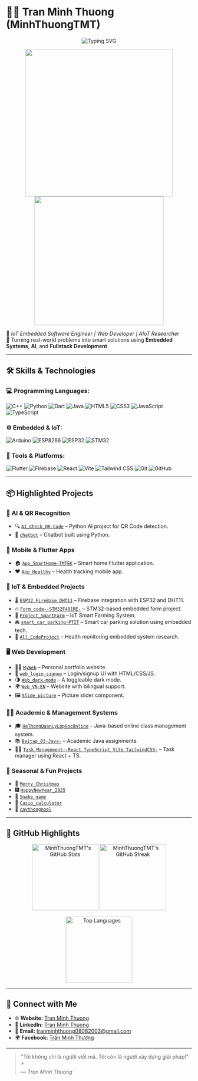 # 👨‍💻 Tran Minh Thuong (MinhThuongTMT)  

<p align="center">
  <img src="https://readme-typing-svg.herokuapp.com?font=Fira+Code&size=28&duration=3000&pause=1000&color=00BFFF&center=true&vCenter=true&width=435&lines=Welcome+to+my+GitHub!" alt="Typing SVG" />
</p>

<p align="center">
  <img src="https://cdn.dribbble.com/users/1162077/screenshots/3848914/programmer.gif" width="400"/>
  <img src="https://i.pinimg.com/originals/31/6a/6a/316a6a5e4d132f021ab764144537b06c.gif" width="350"/>
</p>

🚀 *IoT Embedded Software Engineer | Web Developer | AIoT Researcher*  
🎯 Turning real-world problems into smart solutions using **Embedded Systems**, **AI**, and **Fullstack Development**

---

## 🛠 Skills & Technologies

### 💻 Programming Languages:
![C++](https://img.shields.io/badge/-C++-00599C?logo=cplusplus&logoColor=white&style=flat)
![Python](https://img.shields.io/badge/-Python-3776AB?logo=python&logoColor=white&style=flat)
![Dart](https://img.shields.io/badge/-Dart-0175C2?logo=dart&logoColor=white&style=flat)
![Java](https://img.shields.io/badge/-Java-007396?logo=java&logoColor=white&style=flat)
![HTML5](https://img.shields.io/badge/-HTML-E34F26?logo=html5&logoColor=white&style=flat)
![CSS3](https://img.shields.io/badge/-CSS-1572B6?logo=css3&logoColor=white&style=flat)
![JavaScript](https://img.shields.io/badge/-JavaScript-F7DF1E?logo=javascript&logoColor=black&style=flat)
![TypeScript](https://img.shields.io/badge/-TypeScript-3178C6?logo=typescript&logoColor=white&style=flat)

### ⚙️ Embedded & IoT:
![Arduino](https://img.shields.io/badge/-Arduino-00979D?logo=arduino&logoColor=white&style=flat)
![ESP8266](https://img.shields.io/badge/-ESP8266-006FBA?style=flat)
![ESP32](https://img.shields.io/badge/-ESP32-003B57?style=flat)
![STM32](https://img.shields.io/badge/-STM32-03234B?style=flat&logo=stmicroelectronics&logoColor=white)

### 🧰 Tools & Platforms:
![Flutter](https://img.shields.io/badge/-Flutter-02569B?logo=flutter&logoColor=white&style=flat)
![Firebase](https://img.shields.io/badge/-Firebase-FFCA28?logo=firebase&logoColor=black&style=flat)
![React](https://img.shields.io/badge/-React-61DAFB?logo=react&logoColor=black&style=flat)
![Vite](https://img.shields.io/badge/-Vite-646CFF?logo=vite&logoColor=white&style=flat)
![Tailwind CSS](https://img.shields.io/badge/-TailwindCSS-38B2AC?logo=tailwind-css&logoColor=white&style=flat)
![Git](https://img.shields.io/badge/-Git-F05032?logo=git&logoColor=white&style=flat)
![GitHub](https://img.shields.io/badge/-GitHub-181717?logo=github&logoColor=white&style=flat)

---

## 📦 Highlighted Projects

### 🧠 **AI & QR Recognition**
- 🔍 [`AI_Check_QR-Code`](https://github.com/MinhThuongTMT/AI_Check_QR-Code) – Python AI project for QR Code detection.
- 🤖 [`chatbot`](https://github.com/MinhThuongTMT/chatbot) – Chatbot built using Python.

### 📱 **Mobile & Flutter Apps**
- 🏠 [`App_SmartHome-TMTEK`](https://github.com/MinhThuongTMT/App_SmartHome-TMTEK) – Smart home Flutter application.
- ❤️ [`App_Healthy`](https://github.com/MinhThuongTMT/App_Healthy) – Health tracking mobile app.

### 🔌 **IoT & Embedded Projects**
- 🌡️ [`ESP32_FireBase_DHT11`](https://github.com/MinhThuongTMT/ESP32_FireBase_DHT11) – Firebase integration with ESP32 and DHT11.
- 🔥 [`Form_code--STM32F401RE-`](https://github.com/MinhThuongTMT/Form_code--STM32F401RE-) – STM32-based embedded form project.
- 🌿 [`Project_SmartFarm`](https://github.com/MinhThuongTMT/Project_SmartFarm) – IoT Smart Farming System.
- 🚘 [`smart_car_parking-PTIT`](https://github.com/MinhThuongTMT/smart_car_parking-PTIT) – Smart car parking solution using embedded tech.
- 🧪 [`All_CodeProject`](https://github.com/MinhThuongTMT/All_CodeProject) – Health monitoring embedded system research.

### 🖥️ **Web Development**
- 🧑‍💻 [`MyWeb`](https://github.com/MinhThuongTMT/MyWeb) – Personal portfolio website.
- 🧾 [`web_login_signup`](https://github.com/MinhThuongTMT/web_login_signup) – Login/signup UI with HTML/CSS/JS.
- 🌗 [`Web_dark-mode`](https://github.com/MinhThuongTMT/Web_dark-mode) – A toggleable dark mode.
- 🌍 [`Web_VN-EN`](https://github.com/MinhThuongTMT/Web_VN-EN) – Website with bilingual support.
- 🖼️ [`Slide_picture`](https://github.com/MinhThuongTMT/Slide_picture) – Picture slider component.

### 🧑‍🏫 **Academic & Management Systems**
- 🎓 [`HeThongQuanLyLopHocOnline`](https://github.com/MinhThuongTMT/HeThongQuanLyLopHocOnline) – Java-based online class management system.
- 📚 [`Baitap_03-Java-`](https://github.com/MinhThuongTMT/Baitap_03-Java-) – Academic Java assignments.
- 🧑‍💼 [`Task_Management--React_TypeScript_Vite_TailwindCSS-`](https://github.com/MinhThuongTMT/Task_Management--React_TypeScript_Vite_TailwindCSS-) – Task manager using React + TS.

### 🎉 **Seasonal & Fun Projects**
- 🎄 [`Merry_Christmas`](https://github.com/MinhThuongTMT/Merry_Christmas)
- 🎆 [`HappyNewYear_2025`](https://github.com/MinhThuongTMT/HappyNewYear_2025)
- 🐍 [`Snake_game`](https://github.com/MinhThuongTMT/Snake_game)
- 🧮 [`Casio_calculator`](https://github.com/MinhThuongTMT/Casio_calculator)
- 🎄 [`caythongnoel`](https://github.com/MinhThuongTMT/caythongnoel)

---

## 🌟 GitHub Highlights  

<p align="center">
  <!-- GitHub Stats -->
  <img src="https://github-readme-stats.vercel.app/api?username=MinhThuongTMT&show_icons=true&theme=radical&hide_title=true" alt="MinhThuongTMT's GitHub Stats" height="180px"/>
  
  <!-- GitHub Streak -->
  <img src="https://github-readme-streak-stats.herokuapp.com/?user=MinhThuongTMT&theme=radical" alt="MinhThuongTMT's GitHub Streak" height="180px"/>
</p>

<p align="center">
  <!-- Top Languages -->
  <img src="https://github-readme-stats.vercel.app/api/top-langs/?username=MinhThuongTMT&layout=compact&theme=radical&card_width=320" alt="Top Languages" height="180px"/>
</p>

---

## 🔗 Connect with Me

- 🌐 **Website:** [Tran Minh Thuong](https://tmtek.vercel.app/)
- 💼 **LinkedIn:** [Tran Minh Thuong](https://www.linkedin.com)
- 📧 **Email:** tranminhthuong08082003@gmail.com
- 🌍 **Facebook:** [Trần Minh Thương](https://www.facebook.com/trannminh.thuongg)

---

> "Tôi không chỉ là người viết mã. Tôi còn là người xây dựng giải pháp!" ⚡  
> *— Tran Minh Thuong*
